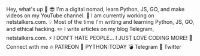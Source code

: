 Hey, what's up 👋
😎 I'm a digital nomad, learn Python, JS, GO, and make videos on my YouTube channel.
🚀 I am currently working on netstalkers.com.
💡 Most of the time I'm writing and learning Python, JS, GO, and ethical hacking.
✏️ I write articles on my blog Telegram, netstalkers.com.
⚡️ I DON'T HATE PEOPLE... I JUST LOVE CODING MORE!
🤝 Connect with me
🔥 PATREON
🎥 PYTHON:TODAY
💣 Telegram
💬 Twitter
